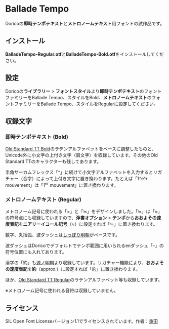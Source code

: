 # Ballade Tempo
Doricoの**即時テンポテキスト**と**メトロノームテキスト**用フォントの試作品です。
## インストール
**BalladeTempo-Regular.otf**と**BalladeTempo-Bold.otf**をインストールしてください。
## 設定
Doricoの**ライブラリー** > **フォントスタイル**より**即時テンポテキスト**のフォントファミリーをBallade Tempo、スタイルをBold、**メトロノームテキスト**のフォントファミリーをBallade Tempo、スタイルをRegularに設定してください。
## 収録文字
### 即時テンポテキスト (Bold)
[Old Standard TT Bold](https://github.com/akryukov/oldstand)のラテンアルファベットをベースに調整したものと、Unicode外に小文字の上付き文字（肩文字）を収録しています。その他のOld Standard TTのキャラクターも残してあります。

半角サーカムフレックス「^」に続けて小文字アルファベットを入力するとリガチャー（合字）によって上付き文字に置き換わります。たとえば「1^e^r mouvement」は「1<sup>er</sup> mouvement」に置き換わります。
### メトロノームテキスト (Regular)
メトロノーム記号に使われる「=」と「≒」をデザインしました。「≒」は「≈」の符号点にも収録していますので、**浄書オプション** > **テンポ**から**おおよその速度表記**を**ニアリーイコール記号**（≈）に設定すれば「≒」に置き換わります。

数字、丸括弧、波ダッシュは[しっぽり明朝](https://github.com/fontdasu/ShipporiMincho)がベースです。

波ダッシュはDoricoでデフォルトでテンポ範囲に用いられるenダッシュ「–」の符号位置にも入れてあります。

漢字の「約」も[源ノ明朝](https://source.typekit.com/source-han-serif/jp/)より収録しています。リガチャー機能により、**おおよその速度表記**を**約**（approx.）に設定すれば「約」に置き換わります。

ほか、[Old Standard TT Regular](https://github.com/akryukov/oldstand)のラテンアルファベット等も収録しています。

※メトロノーム記号に使われる音符は収録していません。
## ライセンス
SIL Open Font Licenseバージョン1.1でライセンスされています。作者：[重田](https://shigeta.info)
